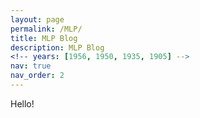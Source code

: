 ```yaml
---
layout: page
permalink: /MLP/
title: MLP Blog
description: MLP Blog
<!-- years: [1956, 1950, 1935, 1905] -->
nav: true
nav_order: 2
---
```


Hello!

